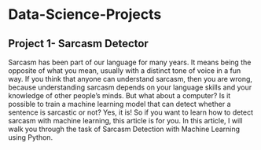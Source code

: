# Data-Science-Projects

## Project 1- Sarcasm Detector
Sarcasm has been part of our language for many years. It means being the opposite of what you mean, usually with a distinct tone of voice in a fun way. If you think that anyone can understand sarcasm, then you are wrong, because understanding sarcasm depends on your language skills and your knowledge of other people’s minds. But what about a computer? Is it possible to train a machine learning model that can detect whether a sentence is sarcastic or not? Yes, it is! So if you want to learn how to detect sarcasm with machine learning, this article is for you. In this article, I will walk you through the task of Sarcasm Detection with Machine Learning using Python.
